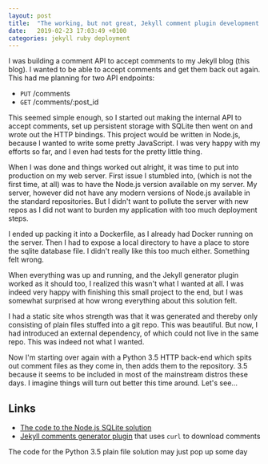 ```yaml
---
layout: post
title:  "The working, but not great, Jekyll comment plugin development story"
date:   2019-02-23 17:03:49 +0100
categories: jekyll ruby deployment
---
```


I was building a comment API to accept comments to my Jekyll blog (this blog).
I wanted to be able to accept comments and get them back out again.
This had me planning for two API endpoints:

- `PUT` /comments
- `GET` /comments/:post_id

This seemed simple enough, so I started out making the internal API
to accept comments, set up persistent storage with SQLite then went
on and wrote out the HTTP bindings. This project would be written in
Node.js, because I wanted to write some pretty JavaScript.
I was very happy with my efforts so far, and I even had
tests for the pretty little thing.

When I was done and things worked out alright, it was time to put into production
on my web server. First issue I stumbled into, (which is not the first time, at all)
was to have the Node.js version available on my server. My server, however did not
have any modern versions of Node.js available in the standard repositories.
But I didn't want to pollute the server with new repos as I did not want
to burden my application with too much deployment steps.

I ended up packing it into a Dockerfile, as I already had Docker running
on the server. Then I had to expose a local directory to have a place
to store the sqlite database file. I didn't really like this too much either.
Something felt wrong.

When everything was up and running, and the Jekyll generator plugin worked as it should
too, I realized this wasn't what I wanted at all. I was indeed very happy with finishing
this small project to the end, but I was somewhat surprised at how wrong everything
about this solution felt.

I had a static site whos strength was that it was generated and thereby only consisting of
plain files stuffed into a git repo. This was beautiful. But now, I had introduced
an external dependency, of which could not live in the same repo.
This was indeed not what I wanted.

Now I'm starting over again with a Python 3.5 HTTP back-end which spits out
comment files as they come in, then adds them to the repository.
3.5 because it seems to be included in most of the mainstream distros these days.
I imagine things will turn out better this time around. Let's see...

## Links

- [The code to the Node.js SQLite solution](https://github.com/stigok/express-jekyll-comments/)
- [Jekyll comments generator plugin](https://github.com/stigok/blog.stigok.com/blob/6e3e48916fb9d9c8010153433f62714bdcf19f57/_plugins/comments.rb) that uses `curl` to download comments

The code for the Python 3.5 plain file solution may just pop up some day

